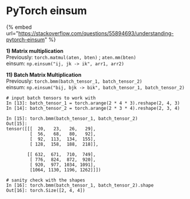 # PyTorch einsum

{% embed url="https://stackoverflow.com/questions/55894693/understanding-pytorch-einsum" %}

**1) Matrix multiplication**\
Previously: `torch.matmul(aten, bten)` ; `aten.mm(bten)`\
einsum: `np.einsum("ij, jk -> ik", arr1, arr2)`

**11) Batch Matrix Multiplication**\
Previously: `torch.bmm(batch_tensor_1, batch_tensor_2)`\
einsum: `np.einsum("bij, bjk -> bik", batch_tensor_1, batch_tensor_2)`

```
# input batch tensors to work with
In [13]: batch_tensor_1 = torch.arange(2 * 4 * 3).reshape(2, 4, 3)
In [14]: batch_tensor_2 = torch.arange(2 * 3 * 4).reshape(2, 3, 4) 

In [15]: torch.bmm(batch_tensor_1, batch_tensor_2)  
Out[15]: 
tensor([[[  20,   23,   26,   29],
         [  56,   68,   80,   92],
         [  92,  113,  134,  155],
         [ 128,  158,  188,  218]],

        [[ 632,  671,  710,  749],
         [ 776,  824,  872,  920],
         [ 920,  977, 1034, 1091],
         [1064, 1130, 1196, 1262]]])

# sanity check with the shapes
In [16]: torch.bmm(batch_tensor_1, batch_tensor_2).shape 
Out[16]: torch.Size([2, 4, 4])
```

